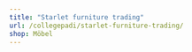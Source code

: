 ```yaml
---
title: "Starlet furniture trading"
url: /collegepadi/starlet-furniture-trading/
shop: Möbel
---
```

